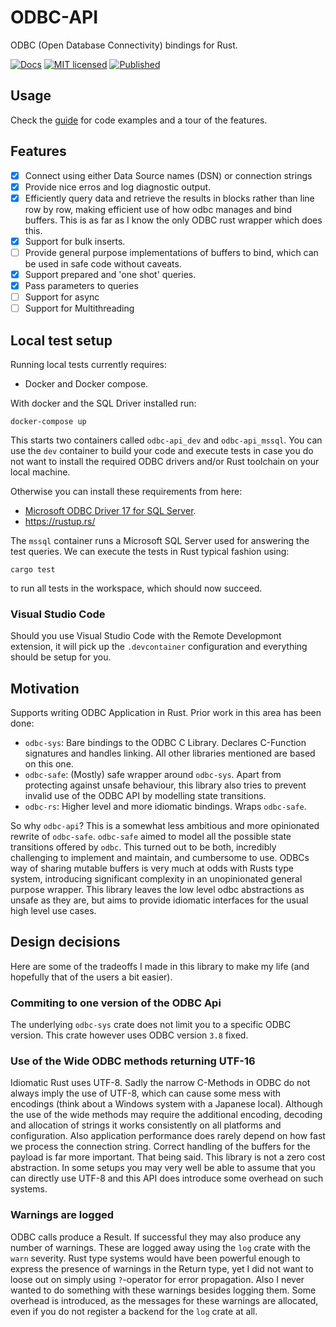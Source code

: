 # ODBC-API

ODBC (Open Database Connectivity) bindings for Rust.

[![Docs](https://docs.rs/odbc-api/badge.svg)](https://docs.rs/odbc-api/)
[![MIT licensed](https://img.shields.io/github/license/mashape/apistatus.svg)](https://github.com/pacman82/odbc-api/blob/master/LICENSE)
[![Published](http://meritbadge.herokuapp.com/odbc-api)](https://crates.io/crates/odbc-api)

## Usage

Check the [guide](https://docs.rs/odbc-api/latest/odbc_api/guide/index.html) for code examples and a tour of the features.

## Features

- [x] Connect using either Data Source names (DSN) or connection strings
- [x] Provide nice erros and log diagnostic output.
- [x] Efficiently query data and retrieve the results in blocks rather than line row by row, making efficient use of how odbc manages and bind buffers. This is as far as I know the only ODBC rust wrapper which does this.
- [x] Support for bulk inserts.
- [ ] Provide general purpose implementations of buffers to bind, which can be used in safe code without caveats.
- [x] Support prepared and 'one shot' queries.
- [x] Pass parameters to queries
- [ ] Support for async
- [ ] Support for Multithreading

## Local test setup

Running local tests currently requires:

* Docker and Docker compose.

With docker and the SQL Driver installed run:

```shell
docker-compose up
```

This starts two containers called `odbc-api_dev` and `odbc-api_mssql`. You can use the `dev` container to build your code and execute tests in case you do not want to install the required ODBC drivers and/or Rust toolchain on your local machine.

Otherwise you can install these requirements from here:

* [Microsoft ODBC Driver 17 for SQL Server](https://docs.microsoft.com/en-us/sql/connect/odbc/download-odbc-driver-for-sql-server?view=sql-server-ver15).
* <https://rustup.rs/>

The `mssql` container runs a Microsoft SQL Server used for answering the test queries. We can execute the tests in Rust typical fashion using:

```
cargo test
```

to run all tests in the workspace, which should now succeed.

### Visual Studio Code

Should you use Visual Studio Code with the Remote Developmont extension, it will pick up the `.devcontainer` configuration and everything should be setup for you.

## Motivation

Supports writing ODBC Application in Rust. Prior work in this area has been done:

* `odbc-sys`: Bare bindings to the ODBC C Library. Declares C-Function signatures and handles linking. All other libraries mentioned are based on this one.
* `odbc-safe`: (Mostly) safe wrapper around `odbc-sys`. Apart from protecting against unsafe behaviour, this library also tries to prevent invalid use of the ODBC API by modelling state transitions.
* `odbc-rs`: Higher level and more idiomatic bindings. Wraps `odbc-safe`.

So why `odbc-api`? This is a somewhat less ambitious and more opinionated rewrite of `odbc-safe`. `odbc-safe` aimed to model all the possible state transitions offered by `odbc`. This turned out to be both, incredibly challenging to implement and maintain, and cumbersome to use. ODBCs way of sharing mutable buffers is very much at odds with Rusts type system, introducing significant complexity in an unopinionated general purpose wrapper. This library leaves the low level odbc abstractions as unsafe as they are, but aims to provide idiomatic interfaces for the usual high level use cases.

## Design decisions

Here are some of the tradeoffs I made in this library to make my life (and hopefully that of the users a bit easier).

### Commiting to one version of the ODBC Api

The underlying `odbc-sys` crate does not limit you to a specific ODBC version. This crate however uses ODBC version `3.8` fixed.

### Use of the Wide ODBC methods returning UTF-16

Idiomatic Rust uses UTF-8. Sadly the narrow C-Methods in ODBC do not always imply the use of UTF-8, which can cause some mess with encodings (think about a Windows system with a Japanese local). Although the use of the wide methods may require the additional encoding, decoding and allocation of strings it works consistently on all platforms and configuration. Also application performance does rarely depend on how fast we process the connection string. Correct handling of the buffers for the payload is far more important. That being said. This library is not a zero cost abstraction. In some setups you may very well be able to assume that you can directly use UTF-8 and this API does introduce some overhead on such systems.

### Warnings are logged

ODBC calls produce a Result. If successful they may also produce any number of warnings. These are logged away using the `log` crate with the `warn` severity. Rust type systems would have been powerful enough to express the presence of warnings in the Return type, yet I did not want to loose out on simply using `?`-operator for error propagation. Also I never wanted to do something with these warnings besides logging them. Some overhead is introduced, as the messages for these warnings are allocated, even if you do not register a backend for the `log` crate at all.

